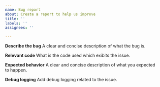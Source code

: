 ```yaml
---
name: Bug report
about: Create a report to help us improve
title: ''
labels: ''
assignees: ''

---
```


**Describe the bug**
A clear and concise description of what the bug is.

**Relevant code**
What is the code used which exibits the issue.

**Expected behavior**
A clear and concise description of what you expected to happen.

**Debug logging**
Add debug logging related to the issue.

